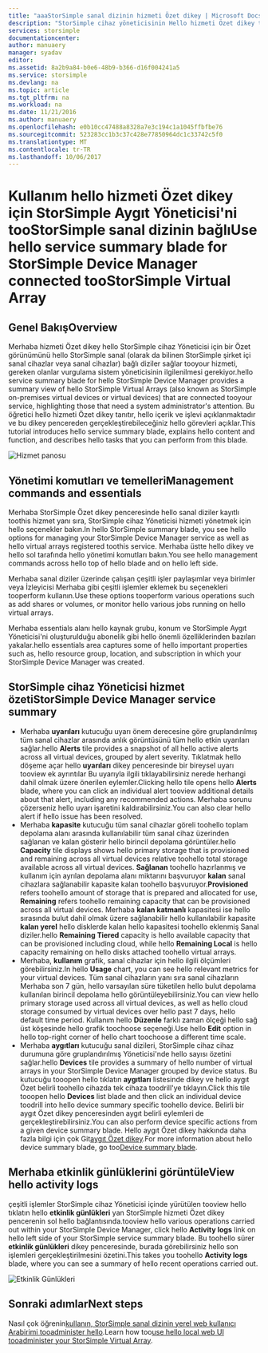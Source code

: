 ```yaml
---
title: "aaaStorSimple sanal dizinin hizmeti Özet dikey | Microsoft Docs"
description: "StorSimple cihaz yöneticisinin Hello hizmeti Özet dikey tanımlar ve açıklar nasıl toouse, StorSimple sanal dizinizi toomonitor hello durumunu."
services: storsimple
documentationcenter: 
author: manuaery
manager: syadav
editor: 
ms.assetid: 8a2b9a84-b0e6-48b9-b366-d16f004241a5
ms.service: storsimple
ms.devlang: na
ms.topic: article
ms.tgt_pltfrm: na
ms.workload: na
ms.date: 11/21/2016
ms.author: manuaery
ms.openlocfilehash: e0b10cc47488a8328a7e3c194c1a1045ffbfbe76
ms.sourcegitcommit: 523283cc1b3c37c428e77850964dc1c33742c5f0
ms.translationtype: MT
ms.contentlocale: tr-TR
ms.lasthandoff: 10/06/2017
---
```

# <a name="use-hello-service-summary-blade-for-storsimple-device-manager-connected-toostorsimple-virtual-array"></a><span data-ttu-id="4052e-103">Kullanım hello hizmeti Özet dikey için StorSimple Aygıt Yöneticisi'ni tooStorSimple sanal dizinin bağlı</span><span class="sxs-lookup"><span data-stu-id="4052e-103">Use hello service summary blade for StorSimple Device Manager connected tooStorSimple Virtual Array</span></span>
## <a name="overview"></a><span data-ttu-id="4052e-104">Genel Bakış</span><span class="sxs-lookup"><span data-stu-id="4052e-104">Overview</span></span>
<span data-ttu-id="4052e-105">Merhaba hizmeti Özet dikey hello StorSimple cihaz Yöneticisi için bir Özet görünümünü hello StorSimple sanal (olarak da bilinen StorSimple şirket içi sanal cihazlar veya sanal cihazlar) bağlı diziler sağlar tooyour hizmeti, gereken olanlar vurgulama sistem yöneticisinin ilgilenilmesi gerekiyor.</span><span class="sxs-lookup"><span data-stu-id="4052e-105">hello service summary blade for hello StorSimple Device Manager provides a summary view of hello StorSimple Virtual Arrays (also known as StorSimple on-premises virtual devices or virtual devices) that are connected tooyour service, highlighting those that need a system administrator's attention.</span></span> <span data-ttu-id="4052e-106">Bu öğretici hello hizmeti Özet dikey tanıtır, hello içerik ve işlevi açıklanmaktadır ve bu dikey pencereden gerçekleştirebileceğiniz hello görevleri açıklar.</span><span class="sxs-lookup"><span data-stu-id="4052e-106">This tutorial introduces hello service summary blade, explains hello content and function, and describes hello tasks that you can perform from this blade.</span></span>

![Hizmet panosu](./media/storsimple-virtual-array-service-summary/service-blade.png)

## <a name="management-commands-and-essentials"></a><span data-ttu-id="4052e-108">Yönetimi komutları ve temelleri</span><span class="sxs-lookup"><span data-stu-id="4052e-108">Management commands and essentials</span></span>
<span data-ttu-id="4052e-109">Merhaba StorSimple Özet dikey penceresinde hello sanal diziler kayıtlı toothis hizmet yanı sıra, StorSimple cihaz Yöneticisi hizmeti yönetmek için hello seçenekler bakın.</span><span class="sxs-lookup"><span data-stu-id="4052e-109">In hello StorSimple summary blade, you see hello options for managing your StorSimple Device Manager service as well as hello virtual arrays registered toothis service.</span></span> <span data-ttu-id="4052e-110">Merhaba üstte hello dikey ve hello sol tarafında hello yönetimi komutları bakın.</span><span class="sxs-lookup"><span data-stu-id="4052e-110">You see hello management commands across hello top of hello blade and on hello left side.</span></span>

<span data-ttu-id="4052e-111">Merhaba sanal diziler üzerinde çalışan çeşitli işler paylaşımlar veya birimler veya İzleyicisi Merhaba gibi çeşitli işlemler eklemek bu seçenekleri tooperform kullanın.</span><span class="sxs-lookup"><span data-stu-id="4052e-111">Use these options tooperform various operations such as add shares or volumes, or monitor hello various jobs running on hello virtual arrays.</span></span>

<span data-ttu-id="4052e-112">Merhaba essentials alanı hello kaynak grubu, konum ve StorSimple Aygıt Yöneticisi'ni oluşturulduğu abonelik gibi hello önemli özelliklerinden bazıları yakalar.</span><span class="sxs-lookup"><span data-stu-id="4052e-112">hello essentials area captures some of hello important properties such as, hello resource group, location, and subscription in which your StorSimple Device Manager was created.</span></span>

## <a name="storsimple-device-manager-service-summary"></a><span data-ttu-id="4052e-113">StorSimple cihaz Yöneticisi hizmet özeti</span><span class="sxs-lookup"><span data-stu-id="4052e-113">StorSimple Device Manager service summary</span></span>
* <span data-ttu-id="4052e-114">Merhaba **uyarıları** kutucuğu uyarı önem derecesine göre gruplandırılmış tüm sanal cihazlar arasında anlık görüntüsünü tüm hello etkin uyarıları sağlar.</span><span class="sxs-lookup"><span data-stu-id="4052e-114">hello **Alerts** tile provides a snapshot of all hello active alerts across all virtual devices, grouped by alert severity.</span></span> <span data-ttu-id="4052e-115">Tıklatmak hello döşeme açar hello **uyarıları** dikey penceresinde bir bireysel uyarı tooview ek ayrıntılar Bu uyarıyla ilgili tıklayabilirsiniz nerede herhangi dahil olmak üzere önerilen eylemler.</span><span class="sxs-lookup"><span data-stu-id="4052e-115">Clicking hello tile opens hello **Alerts** blade, where you can click an individual alert tooview additional details about that alert, including any recommended actions.</span></span> <span data-ttu-id="4052e-116">Merhaba sorunu çözerseniz hello uyarı işaretini kaldırabilirsiniz.</span><span class="sxs-lookup"><span data-stu-id="4052e-116">You can also clear hello alert if hello issue has been resolved.</span></span>
* <span data-ttu-id="4052e-117">Merhaba **kapasite** kutucuğu tüm sanal cihazlar göreli toohello toplam depolama alanı arasında kullanılabilir tüm sanal cihaz üzerinden sağlanan ve kalan gösterir hello birincil depolama görüntüler.</span><span class="sxs-lookup"><span data-stu-id="4052e-117">hello **Capacity** tile displays shows hello primary storage that is provisioned and remaining across all virtual devices relative toohello total storage available across all virtual devices.</span></span> <span data-ttu-id="4052e-118">**Sağlanan** toohello hazırlanmış ve kullanım için ayrılan depolama alanı miktarını başvuruyor **kalan** sanal cihazlara sağlanabilir kapasite kalan toohello başvuruyor.</span><span class="sxs-lookup"><span data-stu-id="4052e-118">**Provisioned** refers toohello amount of storage that is prepared and allocated for use, **Remaining** refers toohello remaining capacity that can be provisioned across all virtual devices.</span></span> <span data-ttu-id="4052e-119">Merhaba **kalan katmanlı** kapasitesi ise hello sırasında bulut dahil olmak üzere sağlanabilir hello kullanılabilir kapasite **kalan yerel** hello disklerde kalan hello kapasitesi toohello eklenmiş Sanal diziler.</span><span class="sxs-lookup"><span data-stu-id="4052e-119">hello **Remaining Tiered** capacity is hello available capacity that can be provisioned including cloud, while hello **Remaining Local** is hello capacity remaining on hello disks attached toohello virtual arrays.</span></span>
* <span data-ttu-id="4052e-120">Merhaba, **kullanım** grafik, sanal cihazlar için hello ilgili ölçümleri görebilirsiniz.</span><span class="sxs-lookup"><span data-stu-id="4052e-120">In hello **Usage** chart, you can see hello relevant metrics for your virtual devices.</span></span> <span data-ttu-id="4052e-121">Tüm sanal cihazların yanı sıra sanal cihazların Merhaba son 7 gün, hello varsayılan süre tüketilen hello bulut depolama kullanılan birincil depolama hello görüntüleyebilirsiniz.</span><span class="sxs-lookup"><span data-stu-id="4052e-121">You can view hello primary storage used across all virtual devices, as well as hello cloud storage consumed by virtual devices over hello past 7 days, hello default time period.</span></span> <span data-ttu-id="4052e-122">Kullanım hello **Düzenle** farklı zaman ölçeği hello sağ üst köşesinde hello grafik toochoose seçeneği.</span><span class="sxs-lookup"><span data-stu-id="4052e-122">Use hello **Edit** option in hello top-right corner of hello chart toochoose a different time scale.</span></span>
* <span data-ttu-id="4052e-123">Merhaba **aygıtları** kutucuğu sanal dizileri, StorSimple cihaz cihaz durumuna göre gruplandırılmış Yöneticisi'nde hello sayısı özetini sağlar.</span><span class="sxs-lookup"><span data-stu-id="4052e-123">hello **Devices** tile provides a summary of hello number of virtual arrays in your StorSimple Device Manager grouped by device status.</span></span> <span data-ttu-id="4052e-124">Bu kutucuğu tooopen hello tıklatın **aygıtları** listesinde dikey ve hello aygıt Özet belirli toohello cihazda tek cihaza toodrill'ye tıklayın.</span><span class="sxs-lookup"><span data-stu-id="4052e-124">Click this tile tooopen hello **Devices** list blade and then click an individual device toodrill into hello device summary specific toohello device.</span></span> <span data-ttu-id="4052e-125">Belirli bir aygıt Özet dikey penceresinden aygıt belirli eylemleri de gerçekleştirebilirsiniz.</span><span class="sxs-lookup"><span data-stu-id="4052e-125">You can also perform device specific actions from a given device summary blade.</span></span> <span data-ttu-id="4052e-126">Hello aygıt Özet dikey hakkında daha fazla bilgi için çok Git[aygıt Özet dikey](storsimple-virtual-array-device-summary.md).</span><span class="sxs-lookup"><span data-stu-id="4052e-126">For more information about hello device summary blade, go too[Device summary blade](storsimple-virtual-array-device-summary.md).</span></span>

## <a name="view-hello-activity-logs"></a><span data-ttu-id="4052e-127">Merhaba etkinlik günlüklerini görüntüle</span><span class="sxs-lookup"><span data-stu-id="4052e-127">View hello activity logs</span></span>
<span data-ttu-id="4052e-128">çeşitli işlemler StorSimple cihaz Yöneticisi içinde yürütülen tooview hello tıklatın hello **etkinlik günlükleri** yan StorSimple hizmeti Özet dikey pencerenin sol hello bağlantısında.</span><span class="sxs-lookup"><span data-stu-id="4052e-128">tooview hello various operations carried out within your StorSimple Device Manager, click hello **Activity logs** link on hello left side of your StorSimple service summary blade.</span></span> <span data-ttu-id="4052e-129">Bu toohello sürer **etkinlik günlükleri** dikey penceresinde, burada görebilirsiniz hello son işlemleri gerçekleştirilmesini özetini.</span><span class="sxs-lookup"><span data-stu-id="4052e-129">This takes you toohello **Activity logs** blade, where you can see a summary of hello recent operations carried out.</span></span>

![Etkinlik Günlükleri](./media/storsimple-virtual-array-service-summary/activity-log.png)

## <a name="next-steps"></a><span data-ttu-id="4052e-131">Sonraki adımlar</span><span class="sxs-lookup"><span data-stu-id="4052e-131">Next steps</span></span>
<span data-ttu-id="4052e-132">Nasıl çok öğrenin[kullanın, StorSimple sanal dizinin yerel web kullanıcı Arabirimi tooadminister hello](storsimple-ova-web-ui-admin.md).</span><span class="sxs-lookup"><span data-stu-id="4052e-132">Learn how too[use hello local web UI tooadminister your StorSimple Virtual Array](storsimple-ova-web-ui-admin.md).</span></span>

